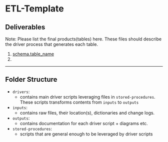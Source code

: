 # ETL-Template

## Deliverables

Note: Please list the final products(tables) here. These files should describe the driver process that generates each table.

1. [schema.table_name](outputs/schema.table_name.md)
2.

---

## Folder Structure

- `drivers`:
  - contains main driver scripts leveraging files in `stored-procedures`. These scripts transforms contents from `inputs` to `outputs`
- `inputs`:
  - contains raw files, their location(s), dictionaries and change logs.
- `outputs`:
  - contains documentation for each driver script + diagrams etc.
- `stored-procedures`:
  - scripts that are general enough to be leveraged by driver scripts
